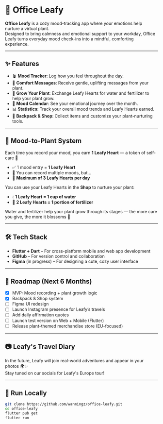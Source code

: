 # 🌱 Office Leafy

**Office Leafy** is a cozy mood-tracking app where your emotions help nurture a virtual plant.  
Designed to bring calmness and emotional support to your workday, Office Leafy turns everyday mood check-ins into a mindful, comforting experience.

---

## ✨ Features

- 🪴 **Mood Tracker**: Log how you feel throughout the day.
- 💌 **Comfort Messages**: Receive gentle, uplifting messages from your plant.
- 🌼 **Grow Your Plant**: Exchange Leafy Hearts for water and fertilizer to help your plant grow.
- 📅 **Mood Calendar**: See your emotional journey over the month.
- 📊 **Statistics**: Track your overall mood trends and Leafy Hearts earned.
- 🎒 **Backpack & Shop**: Collect items and customize your plant-nurturing tools.

---

## 💖 Mood-to-Plant System

Each time you record your mood, you earn **1 Leafy Heart** — a token of self-care 💚

- ✅ 1 mood entry = **1 Leafy Heart**
- 🔁 You can record multiple moods, but...
- 🚫 **Maximum of 3 Leafy Hearts per day**

You can use your Leafy Hearts in the **Shop** to nurture your plant:

- 💧 **1 Leafy Heart = 1 cup of water**
- 🌿 **2 Leafy Hearts = 1 portion of fertilizer**

Water and fertilizer help your plant grow through its stages — the more care you give, the more it blossoms 🌼

---

## 🛠️ Tech Stack

- **Flutter + Dart** – For cross-platform mobile and web app development
- **GitHub** – For version control and collaboration
- **Figma** (in progress) – For designing a cute, cozy user interface

---

## 🎯 Roadmap (Next 6 Months)

- [x] MVP: Mood recording + plant growth logic
- [x] Backpack & Shop system
- [ ] Figma UI redesign
- [ ] Launch Instagram presence for Leafy’s travels
- [ ] Add daily affirmation quotes
- [ ] Launch test version on Web + Mobile (Flutter)
- [ ] Release plant-themed merchandise store (EU-focused)

---

## 📷 Leafy's Travel Diary

In the future, Leafy will join real-world adventures and appear in your photos 🌍✨  
Stay tuned on our socials for Leafy's Europe tour!

---

## 🧪 Run Locally

```bash
git clone https://github.com/wanmingz/office-leafy.git
cd office-leafy
flutter pub get
flutter run

